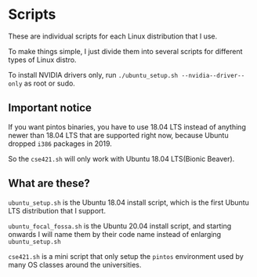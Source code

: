# Scripts
These are individual scripts for each Linux distribution that I use.

To make things simple, I just divide them into several scripts for different types of Linux distro.

To install NVIDIA drivers only, run `./ubuntu_setup.sh --nvidia--driver--only` as root or sudo.

## Important notice
If you want pintos binaries, you have to use 18.04 LTS instead of anything newer than 18.04 LTS that are supported right now, because Ubuntu dropped `i386` packages in 2019.

So the `cse421.sh` will only work with Ubuntu 18.04 LTS(Bionic Beaver).

## What are these?
`ubuntu_setup.sh` is the Ubuntu 18.04 install script, which is the first Ubuntu LTS distribution that I support.

`ubuntu_focal_fossa.sh` is the Ubuntu 20.04 install script, and starting onwards I will name them by their code name instead of enlarging `ubuntu_setup.sh`

`cse421.sh` is a mini script that only setup the `pintos` environment used by many OS classes around the universities. 